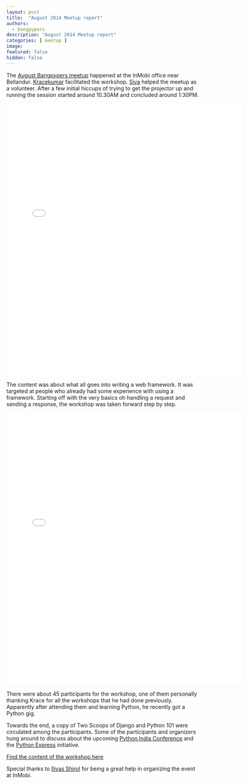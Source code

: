 ```yaml
---
layout: post
title:  "August 2014 Meetup report"
authors: 
  - bangpypers
description: "August 2014 Meetup report"
categories: [ meetup ]
image:
featured: false
hidden: false
---
```


The [August Bangpypers meetup](https://www.meetup.com/BangPypers/events/160107632/) happened at the InMobi office near Bellandur. [Kracekumar][] facilitated the workshop. [Siva][] helped the meetup as a volunteer. After a few initial hiccups of trying to get the projector up and running the session started around 10.30AM and concluded around 1:30PM.

<iframe src="//instagram.com/p/sERBoXNT6U/embed/" width="612" height="710" frameborder="0" scrolling="no" allowtransparency="true"></iframe>

The content was about what all goes into writing a web framework. It was targeted at people who already had some experience with using a framework. Starting off with the very basics oh handling a request and sending a response, the workshop was taken forward step by step.

<iframe src="//instagram.com/p/sERYFVNT6v/embed/" width="612" height="710" frameborder="0" scrolling="no" allowtransparency="true"></iframe>

There were about 45 participants for the workshop, one of them personally thanking Krace for all the workshops that he had done previously. Apparently after attending them and learning Python, he recently got a Python gig.

Towards the end, a copy of Two Scoops of Django and Python 101 were circulated among the participants. Some of the participants and organizers hung around to discuss about the upcoming [Python India Conference](https://in.pycon.org) and the [Python Express](https://pythonexpress.in) initiative.

[Find the content of the workshop here](https://github.com/kracekumar/pythonbyexamplestutorial/tree/master/august-workshop)

Special thanks to [Iliyas Shirol][] for being a great help in organizing the event at InMobi.

[Kracekumar]: https://twitter.com/kracetheking
[Siva]: https://twitter.com/sivaa_in
[Iliyas Shirol]: https://twitter.com/iliyas_shirol